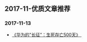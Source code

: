 

## 2017-11-优质文章推荐

### 2017-11-13

- [《华为的"长征”：生死存亡500天》 ](https://mp.weixin.qq.com/s/9w7kIdAmW-k-Bs3ETwCP8A)


